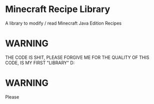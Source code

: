 # Minecraft Recipe Library

A library to modify / read Minecraft Java Edition Recipes

# WARNING
THE CODE IS SHIT, PLEASE FORGIVE ME FOR THE QUALITY OF THIS CODE, IS MY FIRST "LIBRARY" D:
# WARNING

Please